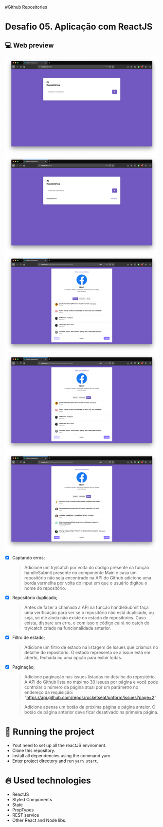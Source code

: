 #Github Repositories

<h1>Desafio 05. Aplicação com ReactJS</h1>

## :computer: Web preview

![Website screen](images/main.png)
![Website screen](images/add-repo.png)
![Website screen](images/repo.png)
![Website screen](images/repo-all-issues.png)
![Website screen](images/page.png)

- [x] Captando erros;

  > Adicione um try/catch por volta do código presente na função handleSubmit presente no componente Main e caso um repositório não seja encontrado na API do Github adicione uma borda vermelha por volta do input em que o usuário digitou o nome do repositório.

- [x] Repositório duplicado;

  > Antes de fazer a chamada à API na função handleSubmit faça uma verificação para ver se o repositório não está duplicado, ou seja, se ele ainda não existe no estado de repositories.
  > Caso exista, dispare um erro, e com isso o código cairá no catch do try/catch criado na funcionalidade anterior.

- [x] Filtro de estado;

  > Adicione um filtro de estado na listagem de Issues que criamos no detalhe do repositório. O estado representa se a issue está em aberto, fechada ou uma opção para exibir todas.

- [x] Paginação;

  > Adicione paginação nas issues listadas no detalhe do repositório. A API do Github lista no máximo 30 issues por página e você pode controlar o número da página atual por um parâmetro no endereço da requisição: "https://api.github.com/repos/rocketseat/unform/issues?page=2"

  > Adicione apenas um botão de próxima página e página anteior. O botão de página anterior deve ficar desativado na primeira página.

# :wrench: Running the project

- Yout need to set up all the reactJS enviroment.
- Clone this repository.
- Install all dependencies using the command `yarn`.
- Enter project directory and run `yarn start`.

# :fire: Used technologies

- ReactJS
- Styled Components
- State
- PropTypes
- REST service
- Other React and Node libs.
